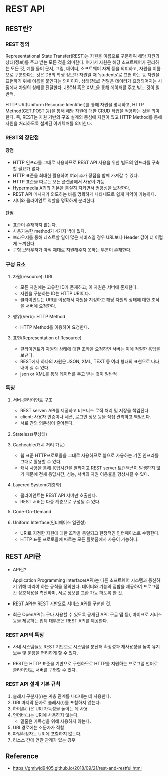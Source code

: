 # REST API

## REST란?

### REST 정의

Representational State Transfer(REST)는 자원을 이름으로 구분하여 해당 자원의 상태(정보)를 주고 받는 모든 것을 의미한다.
    여기서 자원은 해당 소프트웨어가 관리하는 모든 것, 예를 들어 문서, 그림, 데이터, 소프트웨어 자체 등을 의미하고, 자원을 이름으로 구분한다는 것은 DB의 학생 정보가 자원일 때 'students'로 표현 하는 등 자원을 표현하기 위해 이름을 붙인다는 의미이다.
    상태(정보) 전달은 데이터가 요청되어지는 시점에서 자원의 상태를 전달한다. JSON 혹은 XML을 통해 데이터를 주고 받는 것이 일반적.

HTTP URI(Uniform Resource Identifier)를 통해 자원을 명시하고, HTTP Method(GET,POST 등)을 통해 해당 자원에 대한 CRUD 작업을 적용하는 것을 의미한다. 즉, REST는 자원 기반의 구조 설계의 중심에 자원이 있고 HTTP Method를 통해 자원을 처리하도록 설계된 아키텍쳐를 의미한다.

### REST의 장단점

#### 장점

- HTTP 인프라를 그대로 사용하므로 REST API 사용을 위한 별도의 인프라를 구축할 필요가 없다.
- HTTP 표준을 최대한 활용하여 여러 추가 장점을 함께 가져갈 수 있다.
- HTTP 표준을 따르는 모든 플랫폼에서 사용이 가능
- Hypermedia API의 기본을 충실히 지키면서 범용성을 보장한다.
- REST API 메시지가 의도하는 바를 명확하게 나타내므로 쉽게 파악이 가능하다.
- 서버와 클라이언트 역할을 명확하게 분리한다.

#### 단점

- 표준이 존재하지 않는다.
- 사용가능한 method가 4가지 밖에 없다.
- 브라우저를 통해 테스트할 일이 많은 서비스일 경우 URL보다 Header 값이 더 어렵게 느껴진다.
- 구형 브라우저가 아직 제대로 지원해주지 못하는 부분이 존재한다.

### 구성 요소

1. 자원(resource): URI
    - 모든 자원에는 고유한 ID가 존재하고, 이 자원은 서버에 존재한다.
    - 자원을 구분하는 ID는 HTTP URI이다.
    - 클라이언트는 URI를 이용해서 자원을 지정하고 해당 자원의 상태에 대한 조작을 서버에 요청한다.

2. 행위(Verb): HTTP Method
    - HTTP Method를 이용하여 요청한다.

3. 표현(Representation of Resource)
    - 클라이언트가 자원의 상태에 대한 조작을 요청하면 서버는 이에 적절한 응답을 보낸다.
    - REST에서 하나의 자원은 JSON, XML, TEXT 등 여러 형태의 표현으로 나타내어 질 수 있다.
    - json or XML를 통해 데이터를 주고 받는 것이 일반적

### 특징
1. 서버-클라이언트 구조
    - REST server: API를 제공하고 비즈니스 로직 처리 및 저장을 책임진다.
    - client: 사용자 인증이나 세션, 로그인 정보 등을 직접 관리하고 책임진다.
    - 서로 간의 의존성이 줄어든다.

2. Stateless(무상태)

3. Cacheable(캐시 처리 가능)
    - 웹 표준 HTTP프로토콜을 그대로 사용하므로 웹으로 사용하는 기존 인프라를 그대로 활용할 수 있다.
    - 캐시 사용을 통해 응답시간을 빨라지고 REST server 트랜잭션이 발생하지 않기 때문에 전체 응답시간, 성능, 서버의 자원 이용률을 향상시킬 수 있다.

4. Layered System(계층화)
    - 클라이언트는 REST API 서버만 호출한다.
    - REST 서버는 다중 계층으로 구성될 수 있다.

5. Code-On-Demand

6. Uniform Interface(인터페이스 일관성)
    - URI로 지정한 자원에 대한 조작을 통일되고 한정적인 인터페이스로 수행한다.
    - HTTP 표준 프로토콜에 따르는 모든 플랫폼에서 사용이 가능하다.
 
## REST API란

- API란?

    Application Programming Interface(API)는 다른 소프트웨어 시스템과 통신하기 위해 따라야 하는 규칙을 정의한다. 데이터와 기능의 집합을 제공하여 프로그램간 상호작용을 촉진하며, 서로 정보를 교환 가능 하도록 한 것.
- REST API는 REST 기반으로 서비스 API를 구현한 것.
- 최근 OpenAPI(누구나 사용할 수 있도록 공개된 API: 구글 맵 등), 마이크로 서비스 등을 제공하는 업체 대부분은 REST API를 제공한다.

### REST API의 특징

- 사내 시스템들도 REST 기반으로 시스템을 분산해 확장성과 재사용성을 높여 유지 보수 및 운용을 편리하게 할 수 있다.

- REST는 HTTP 표준을 기반으로 구현하므로 HTTP를 지원하는 프로그램 언어로 클라이언트, 서버를 구현할 수 있다.

### REST API 설계 기본 규칙

1. 슬래시 구분자(/)는 계층 관계를 나타내는 데 사용한다.
2. URI 마지막 문자로 슬래시(/)를 포함하지 않는다.
3. 하이픈(-)은 URI 가독성을 높이는 데 사용
4. 언더바(_)는 URI에 사용하지 않는다.
    - 밑줄은 가독성을 위해 사용하지 않는다.
5. URI 경로에는 소문자가 적합
6. 파일확장자는 URI에 포함하지 않는다.
7. 리소스 간에 연관 관계가 있는 경우

## Reference

- https://gmlwjd9405.github.io/2018/09/21/rest-and-restful.html
